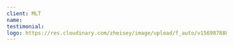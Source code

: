 ```yaml
---
client: MLT
name:
testimonial:
logo: https://res.cloudinary.com/zheisey/image/upload/f_auto/v1569878889/teambusiness/logo/mlt.png
---
```

